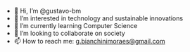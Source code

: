 - 👋 Hi, I’m @gustavo-bm
- 👀 I’m interested in technology and sustainable innovations
- 🌱 I’m currently learning Computer Science
- 💞️ I’m looking to collaborate on society
- 📫 How to reach me: g.bianchinimoraes@gmail.com 

<!---
gustavo-me/gustavo-me is a ✨ special ✨ repository because its `README.md` (this file) appears on your GitHub profile.
You can click the Preview link to take a look at your changes.
--->
